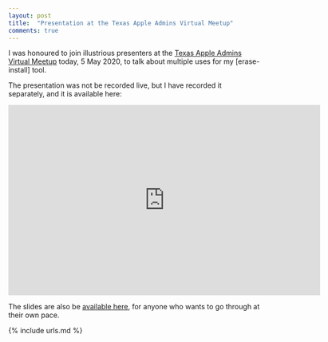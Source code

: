 ```yaml
---
layout: post
title:  "Presentation at the Texas Apple Admins Virtual Meetup"
comments: true
---
```


I was honoured to join illustrious presenters at the [Texas Apple Admins Virtual Meetup][1] today, 5 May 2020, to talk about multiple uses for my [erase-install] tool.

The presentation was not be recorded live, but I have recorded it separately, and it is available here:

<iframe type="text/html" width="625" height="382" src="https://www.youtube.com/embed/icUloz-fZ4o?version=3&amp;rel=1&amp;fs=1&amp;showsearch=0&amp;showinfo=1&amp;iv_load_policy=1&amp;start=0&amp;wmode=transparent" frameborder="0" allowfullscreen="true"></iframe>

The slides are also be [available here][2], for anyone who wants to go through at their own pace.

[1]: https://houstonappleadmins.org/TexasAppleAdminsVirtual/
[2]: /assets/documents/TAA_2020_Erase_Install.pdf

{% include urls.md %}
